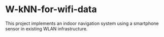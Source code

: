 # W-kNN-for-wifi-data

This project implements an indoor navigation system using a smartphone sensor in existing WLAN infrastructure. 
